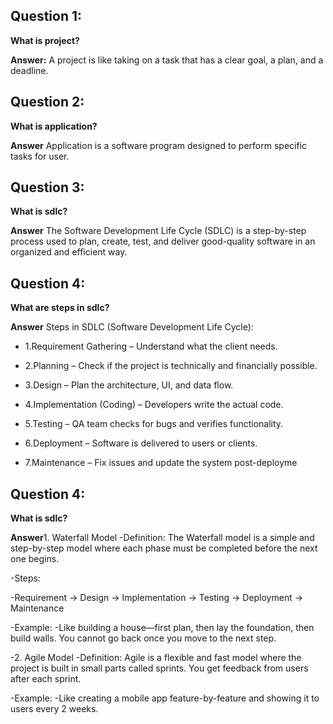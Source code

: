 ## Question 1:
**What is project?**

**Answer:** A project is like taking on a task that has a clear goal, a plan, and a deadline. 
## Question 2:
**What is application?**

**Answer** Application is a software program designed to perform specific tasks for user.

## Question 3:
**What is sdlc?**

**Answer** The Software Development Life Cycle (SDLC) is a step-by-step process used to plan, create, test, and deliver good-quality software in an organized and efficient way.

## Question 4:
**What are steps in sdlc?**

**Answer**  Steps in SDLC (Software Development Life Cycle):
- 1.Requirement Gathering – Understand what the client needs.

- 2.Planning – Check if the project is technically and financially possible.

- 3.Design – Plan the architecture, UI, and data flow.

- 4.Implementation (Coding) – Developers write the actual code.

- 5.Testing – QA team checks for bugs and verifies functionality.

- 6.Deployment – Software is delivered to users or clients.

- 7.Maintenance – Fix issues and update the system post-deployme

## Question 4:
**What is sdlc?**

**Answer**1. Waterfall Model
-Definition: The Waterfall model is a simple and step-by-step model where each phase must be completed before the next one begins.

-Steps:

-Requirement → Design → Implementation → Testing → Deployment → Maintenance

-Example:
-Like building a house—first plan, then lay the foundation, then build walls. You cannot go back once you move to the next step.

-2. Agile Model
-Definition: Agile is a flexible and fast model where the project is built in small parts called sprints. You get feedback from users after each sprint.


-Example:
-Like creating a mobile app feature-by-feature and showing it to users every 2 weeks.




























































